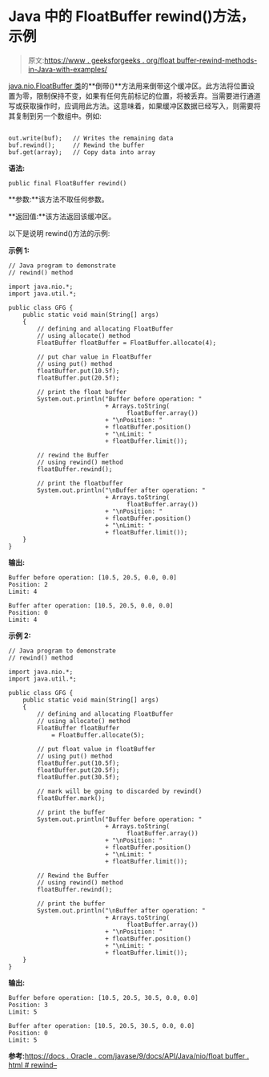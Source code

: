 # Java 中的 FloatBuffer rewind()方法，示例

> 原文:[https://www . geeksforgeeks . org/float buffer-rewind-methods-in-Java-with-examples/](https://www.geeksforgeeks.org/floatbuffer-rewind-methods-in-java-with-examples/)

[java.nio.FloatBuffer 类](https://www.geeksforgeeks.org/tag/java-floatbuffer/)的**倒带()**方法用来倒带这个缓冲区。此方法将位置设置为零，限制保持不变，如果有任何先前标记的位置，将被丢弃。当需要进行通道写或获取操作时，应调用此方法。这意味着，如果缓冲区数据已经写入，则需要将其复制到另一个数组中。例如:

```

out.write(buf);   // Writes the remaining data
buf.rewind();     // Rewind the buffer
buf.get(array);   // Copy data into array

```

**语法:**

```
public final FloatBuffer rewind()
```

**参数:**该方法不取任何参数。

**返回值:**该方法返回该缓冲区。

以下是说明 rewind()方法的示例:

**示例 1:**

```
// Java program to demonstrate
// rewind() method

import java.nio.*;
import java.util.*;

public class GFG {
    public static void main(String[] args)
    {
        // defining and allocating FloatBuffer
        // using allocate() method
        FloatBuffer floatBuffer = FloatBuffer.allocate(4);

        // put char value in FloatBuffer
        // using put() method
        floatBuffer.put(10.5f);
        floatBuffer.put(20.5f);

        // print the float buffer
        System.out.println("Buffer before operation: "
                           + Arrays.toString(
                                 floatBuffer.array())
                           + "\nPosition: "
                           + floatBuffer.position()
                           + "\nLimit: "
                           + floatBuffer.limit());

        // rewind the Buffer
        // using rewind() method
        floatBuffer.rewind();

        // print the floatbuffer
        System.out.println("\nBuffer after operation: "
                           + Arrays.toString(
                                 floatBuffer.array())
                           + "\nPosition: "
                           + floatBuffer.position()
                           + "\nLimit: "
                           + floatBuffer.limit());
    }
}
```

**输出:**

```
Buffer before operation: [10.5, 20.5, 0.0, 0.0]
Position: 2
Limit: 4

Buffer after operation: [10.5, 20.5, 0.0, 0.0]
Position: 0
Limit: 4

```

**示例 2:**

```
// Java program to demonstrate
// rewind() method

import java.nio.*;
import java.util.*;

public class GFG {
    public static void main(String[] args)
    {
        // defining and allocating FloatBuffer
        // using allocate() method
        FloatBuffer floatBuffer
            = FloatBuffer.allocate(5);

        // put float value in floatBuffer
        // using put() method
        floatBuffer.put(10.5f);
        floatBuffer.put(20.5f);
        floatBuffer.put(30.5f);

        // mark will be going to discarded by rewind()
        floatBuffer.mark();

        // print the buffer
        System.out.println("Buffer before operation: "
                           + Arrays.toString(
                                 floatBuffer.array())
                           + "\nPosition: "
                           + floatBuffer.position()
                           + "\nLimit: "
                           + floatBuffer.limit());

        // Rewind the Buffer
        // using rewind() method
        floatBuffer.rewind();

        // print the buffer
        System.out.println("\nBuffer after operation: "
                           + Arrays.toString(
                                 floatBuffer.array())
                           + "\nPosition: "
                           + floatBuffer.position()
                           + "\nLimit: "
                           + floatBuffer.limit());
    }
}
```

**输出:**

```
Buffer before operation: [10.5, 20.5, 30.5, 0.0, 0.0]
Position: 3
Limit: 5

Buffer after operation: [10.5, 20.5, 30.5, 0.0, 0.0]
Position: 0
Limit: 5

```

**参考:**[https://docs . Oracle . com/javase/9/docs/API/Java/nio/float buffer . html # rewind–](https://docs.oracle.com/javase/9/docs/api/java/nio/FloatBuffer.html#rewind--)